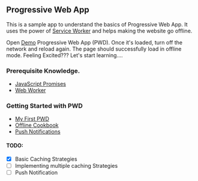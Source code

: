 ## Progressive Web App

This is a sample app to understand the basics of Progressive Web App. It uses the power of [Service Worker](https://developer.mozilla.org/en/docs/Web/API/Service_Worker_API) and helps making the website go offline. </br>

Open [Demo](https://pjagajitprusty.github.io/PWD/) Progressive Web App (PWD). Once it's loaded, turn off the network and reload again. The page should successfully load in offline mode. Feeling Excited??? Let's start learning....</br>

### Prerequisite Knowledge.
* [JavaScript Promises](https://developers.google.com/web/fundamentals/getting-started/primers/promises)
* [Web Worker](https://developer.mozilla.org/en-US/docs/Web/API/Web_Workers_API/Using_web_workers)

### Getting Started with PWD
* [My First PWD](https://developers.google.com/web/fundamentals/getting-started/codelabs/your-first-pwapp/?hl=en)
* [Offline Cookbook](https://jakearchibald.com/2014/offline-cookbook/)
* [Push Notifications](https://developers.google.com/web/fundamentals/engage-and-retain/push-notifications/sending-messages)


#### TODO:
- [x] Basic Caching Strategies
- [ ] Implementing multiple caching Strategies
- [ ] Push Notification
